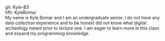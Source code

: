 gh: Kyle-B3 \
hfh: KyleBomar \
My name is Kyle Bomar and I am an undergraduate senior. I do not have any data collection experience and to be honest did not know what digital archeology meant prior to 
lecture one. I am eager to learn more in this class and expand my programming knowledge.

